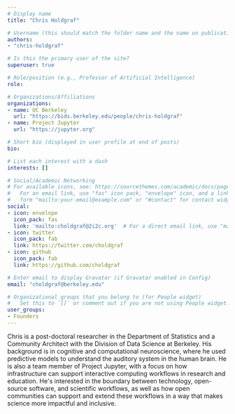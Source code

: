 ```yaml
---
# Display name
title: "Chris Holdgraf"

# Username (this should match the folder name and the name on publications)
authors:
- "chris-holdgraf"

# Is this the primary user of the site?
superuser: true

# Role/position (e.g., Professor of Artificial Intelligence)
role:

# Organizations/Affiliations
organizations:
- name: UC Berkeley
  url: "https://bids.berkeley.edu/people/chris-holdgraf"
- name: Project Jupyter
  url: "https://jupyter.org"

# Short bio (displayed in user profile at end of posts)
bio:

# List each interest with a dash
interests: []

# Social/Academic Networking
# For available icons, see: https://sourcethemes.com/academic/docs/page-builder/#icons
#   For an email link, use "fas" icon pack, "envelope" icon, and a link in the
#   form "mailto:your-email@example.com" or "#contact" for contact widget.
social:
- icon: envelope
  icon_pack: fas
  link: 'mailto:choldgraf@2i2c.org'  # For a direct email link, use "mailto:test@example.org".
- icon: twitter
  icon_pack: fab
  link: https://twitter.com/choldgraf
- icon: github
  icon_pack: fab
  link: https://github.com/choldgraf

# Enter email to display Gravatar (if Gravatar enabled in Config)
email: "choldgraf@berkeley.edu"

# Organizational groups that you belong to (for People widget)
#   Set this to `[]` or comment out if you are not using People widget.
user_groups:
- Founders
---
```


Chris is a post-doctoral researcher in the Department of Statistics and a Community Architect with the Division of Data Science at Berkeley. His background is in cognitive and computational neuroscience, where he used predictive models to understand the auditory system in the human brain. He is also a team member of Project Jupyter, with a focus on how infrastructure can support interactive computing workflows in research and education. He's interested in the boundary between technology, open-source software, and scientific workflows, as well as how open communities can support and extend these workflows in a way that makes science more impactful and inclusive.
